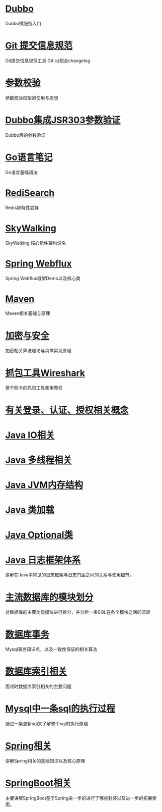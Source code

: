 # [Dubbo](/Dubbo3.0)

Dubbo微服务入门

# [Git 提交信息规范](/Gitcz使用)

Git提交信息规范工具 Git cz配合changelog

# [参数校验](/SpringBoot参数校验)

参数校验框架的使用与思想

# [Dubbo集成JSR303参数验证](/Dubbo集成JSR303参数验证)

Dubbo层的参数验证

# [Go语言笔记](/Go语言笔记)

Go语言基础语法

# [RediSearch](/RediSearch学习)

Redis新特性尝鲜

# [SkyWalking](/SkyWalkingK8S环境部署使用)

SkyWalking 核心组件架构说名

# [Spring Webflux](/SpringWebflux)

Spring Webflux框架Demo以及核心类

# [Maven](/Maven)

Maven相关基础与原理

# [加密与安全](/加密与安全)

加密相关算法理论与具体实现原理

# [抓包工具Wireshark](/Wireshark)

基于网卡的抓包工具使用教程

# [有关登录、认证、授权相关概念](/有关登录、认证与授权.md)

# [Java IO相关](/JavaIO相关.md)

# [Java 多线程相关](/Java多线程相关.md)


# [Java JVM内存结构](/JVM内存结构.md)

# [Java 类加载](/Java类加载.md)

# [Java Optional类](/JavaOptional类.md)

# [Java 日志框架体系](/Java日志框架体系.md)
讲解在Java中常见的日志框架与日志门面之间的关系与使用细节。
# [主流数据库的模块划分](/数据库的主要模块划分.md)

对数据库的主要功能模块进行拆分，并分析一条SQL在各个模块之间的流转

# [数据库事务](/数据库事务.md)
Mysql事务知识点，以及一致性保证的相关算法
# [数据库索引相关](/数据库索引相关.md)
面试时数据库索引相关的主要问题
# [Mysql中一条sql的执行过程](/MySQL语句执行过程.md)
通过一条更新sql来了解整个sql的执行原理

# [Spring相关](/Spring相关.md)
讲解Spring相关的基础知识以及核心原理
# [SpringBoot相关](/SpringBoot相关.md)
主要讲解SpringBoot基于Spring进一步的进行了哪些封装以及进一步的拓展使用。

